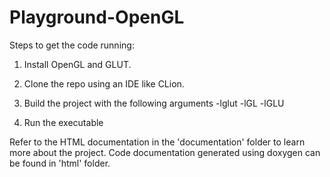 # Playground-OpenGL

Steps to get the code running:

1. Install OpenGL and GLUT.

2. Clone the repo using an IDE like CLion.

3. Build the project with the following arguments -lglut -lGL -lGLU

4. Run the executable

Refer to the HTML documentation in the 'documentation' folder to learn more about the project. Code documentation generated using doxygen can be found in 'html' folder.
